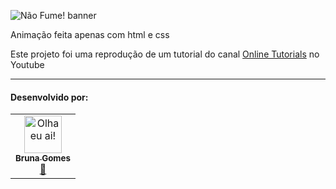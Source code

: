 ![Não Fume! banner](https://github.com/littlebru/CSS-Projects/blob/main/images/liquido-magico.gif)


Animação feita apenas com html e css

Este projeto foi uma reprodução de um tutorial do canal [Online Tutorials](https://www.youtube.com/c/OnlineTutorials4Designers) no Youtube

------------

#### Desenvolvido por: 
<table>
  <tr>
    <td align="center"><a href="https://github.com/littlebru"><img src="https://avatars3.githubusercontent.com/u/41810923?s=460&u=c2196ec3a4f76218d7b11bb2a9cf025d2d2e9fdc&v=4" width="60px;"  title="Olha eu ai!"/><br /><sub><b>Bruna Gomes</b></sub></a><br /><a href="https://github.com/littlebru/Linguagem-C/" title="Code">💙</a></td>
</table>
